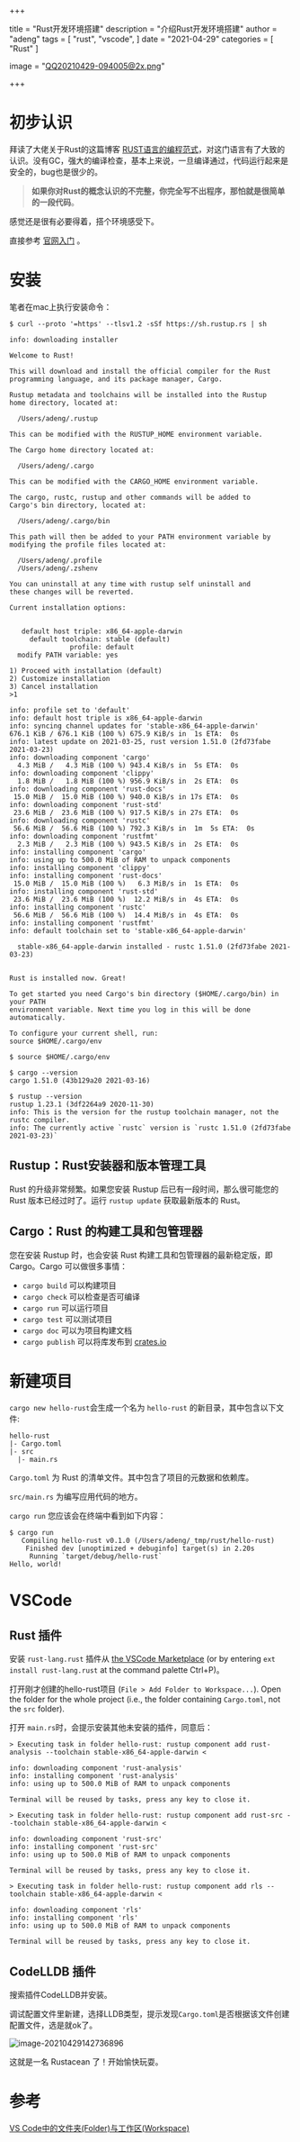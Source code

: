 +++

title = "Rust开发环境搭建"
description = "介绍Rust开发环境搭建"
author = "adeng"
tags = [
    "rust",
    "vscode",
]
date = "2021-04-29"
categories = [
    "Rust"
]

image = "QQ20210429-094005@2x.png"



+++



# 初步认识

拜读了大佬关于Rust的这篇博客 [RUST语言的编程范式](https://coolshell.cn/articles/20845.html)，对这门语言有了大致的认识。没有GC，强大的编译检查，基本上来说，一旦编译通过，代码运行起来是安全的，bug也是很少的。

> **如果你对Rust的概念认识的不完整，你完全写不出程序，那怕就是很简单的一段代码**。

感觉还是很有必要得着，搭个环境感受下。

直接参考 [官网入门](https://www.rust-lang.org/zh-CN/learn/get-started) 。



# 安装

笔者在mac上执行安装命令：

```
$ curl --proto '=https' --tlsv1.2 -sSf https://sh.rustup.rs | sh

info: downloading installer

Welcome to Rust!

This will download and install the official compiler for the Rust
programming language, and its package manager, Cargo.

Rustup metadata and toolchains will be installed into the Rustup
home directory, located at:

  /Users/adeng/.rustup

This can be modified with the RUSTUP_HOME environment variable.

The Cargo home directory located at:

  /Users/adeng/.cargo

This can be modified with the CARGO_HOME environment variable.

The cargo, rustc, rustup and other commands will be added to
Cargo's bin directory, located at:

  /Users/adeng/.cargo/bin

This path will then be added to your PATH environment variable by
modifying the profile files located at:

  /Users/adeng/.profile
  /Users/adeng/.zshenv

You can uninstall at any time with rustup self uninstall and
these changes will be reverted.

Current installation options:


   default host triple: x86_64-apple-darwin
     default toolchain: stable (default)
               profile: default
  modify PATH variable: yes

1) Proceed with installation (default)
2) Customize installation
3) Cancel installation
>1

info: profile set to 'default'
info: default host triple is x86_64-apple-darwin
info: syncing channel updates for 'stable-x86_64-apple-darwin'
676.1 KiB / 676.1 KiB (100 %) 675.9 KiB/s in  1s ETA:  0s
info: latest update on 2021-03-25, rust version 1.51.0 (2fd73fabe 2021-03-23)
info: downloading component 'cargo'
  4.3 MiB /   4.3 MiB (100 %) 943.4 KiB/s in  5s ETA:  0s
info: downloading component 'clippy'
  1.8 MiB /   1.8 MiB (100 %) 956.9 KiB/s in  2s ETA:  0s
info: downloading component 'rust-docs'
 15.0 MiB /  15.0 MiB (100 %) 940.0 KiB/s in 17s ETA:  0s
info: downloading component 'rust-std'
 23.6 MiB /  23.6 MiB (100 %) 917.5 KiB/s in 27s ETA:  0s
info: downloading component 'rustc'
 56.6 MiB /  56.6 MiB (100 %) 792.3 KiB/s in  1m  5s ETA:  0s
info: downloading component 'rustfmt'
  2.3 MiB /   2.3 MiB (100 %) 943.5 KiB/s in  2s ETA:  0s
info: installing component 'cargo'
info: using up to 500.0 MiB of RAM to unpack components
info: installing component 'clippy'
info: installing component 'rust-docs'
 15.0 MiB /  15.0 MiB (100 %)   6.3 MiB/s in  1s ETA:  0s
info: installing component 'rust-std'
 23.6 MiB /  23.6 MiB (100 %)  12.2 MiB/s in  4s ETA:  0s
info: installing component 'rustc'
 56.6 MiB /  56.6 MiB (100 %)  14.4 MiB/s in  4s ETA:  0s
info: installing component 'rustfmt'
info: default toolchain set to 'stable-x86_64-apple-darwin'

  stable-x86_64-apple-darwin installed - rustc 1.51.0 (2fd73fabe 2021-03-23)


Rust is installed now. Great!

To get started you need Cargo's bin directory ($HOME/.cargo/bin) in your PATH
environment variable. Next time you log in this will be done
automatically.

To configure your current shell, run:
source $HOME/.cargo/env

$ source $HOME/.cargo/env

$ cargo --version
cargo 1.51.0 (43b129a20 2021-03-16)

$ rustup --version
rustup 1.23.1 (3df2264a9 2020-11-30)
info: This is the version for the rustup toolchain manager, not the rustc compiler.
info: The currently active `rustc` version is `rustc 1.51.0 (2fd73fabe 2021-03-23)`
```



## Rustup：Rust安装器和版本管理工具

Rust 的升级非常频繁。如果您安装 Rustup 后已有一段时间，那么很可能您的 Rust 版本已经过时了。运行 `rustup update` 获取最新版本的 Rust。



## Cargo：Rust 的构建工具和包管理器

您在安装 Rustup 时，也会安装 Rust 构建工具和包管理器的最新稳定版，即 Cargo。Cargo 可以做很多事情：

- `cargo build` 可以构建项目
- `cargo check` 可以检查是否可编译
- `cargo run` 可以运行项目
- `cargo test` 可以测试项目
- `cargo doc` 可以为项目构建文档
- `cargo publish` 可以将库发布到 [crates.io](https://crates.io/)



# 新建项目

`cargo new hello-rust`会生成一个名为 `hello-rust` 的新目录，其中包含以下文件:

```
hello-rust
|- Cargo.toml
|- src
  |- main.rs
```

`Cargo.toml` 为 Rust 的清单文件。其中包含了项目的元数据和依赖库。

`src/main.rs` 为编写应用代码的地方。

`cargo run` 您应该会在终端中看到如下内容：

```
$ cargo run
   Compiling hello-rust v0.1.0 (/Users/adeng/_tmp/rust/hello-rust)
    Finished dev [unoptimized + debuginfo] target(s) in 2.20s
     Running `target/debug/hello-rust`
Hello, world!
```



# VSCode 

## Rust 插件

安装 `rust-lang.rust` 插件从 [the VSCode Marketplace](https://marketplace.visualstudio.com/items?itemName=rust-lang.rust) (or by entering `ext install rust-lang.rust` at the command palette Ctrl+P)。

打开刚才创建的hello-rust项目 (`File > Add Folder to Workspace...`). Open the folder for the whole project (i.e., the folder containing `Cargo.toml`, not the `src` folder).



打开 `main.rs`时，会提示安装其他未安装的插件，同意后：

```
> Executing task in folder hello-rust: rustup component add rust-analysis --toolchain stable-x86_64-apple-darwin <

info: downloading component 'rust-analysis'
info: installing component 'rust-analysis'
info: using up to 500.0 MiB of RAM to unpack components

Terminal will be reused by tasks, press any key to close it.

> Executing task in folder hello-rust: rustup component add rust-src --toolchain stable-x86_64-apple-darwin <

info: downloading component 'rust-src'
info: installing component 'rust-src'
info: using up to 500.0 MiB of RAM to unpack components

Terminal will be reused by tasks, press any key to close it.

> Executing task in folder hello-rust: rustup component add rls --toolchain stable-x86_64-apple-darwin <

info: downloading component 'rls'
info: installing component 'rls'
info: using up to 500.0 MiB of RAM to unpack components

Terminal will be reused by tasks, press any key to close it.
```



## CodeLLDB 插件

搜索插件CodeLLDB并安装。

调试配置文件里新建，选择LLDB类型，提示发现`Cargo.toml`是否根据该文件创建配置文件，选是就ok了。

![image-20210429142736896](https://notebook.qiniu.adenghub.club/image-20210429142736896.png)



这就是一名 Rustacean 了！开始愉快玩耍。





# 参考

[VS Code中的文件夹(Folder)与工作区(Workspace)](https://www.jianshu.com/p/cf45d95ada26)


